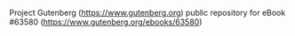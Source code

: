 Project Gutenberg (https://www.gutenberg.org) public repository for eBook #63580 (https://www.gutenberg.org/ebooks/63580)
